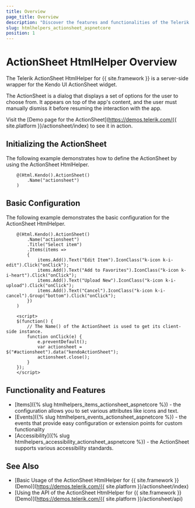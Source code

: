 ```yaml
---
title: Overview
page_title: Overview
description: "Discover the features and functionalities of the Telerik UI ActionSheet HtmlHelper for {{ site.framework }}. Learn how to initialize and configure the ActionSheet control." 
slug: htmlhelpers_actionsheet_aspnetcore
position: 1
---
```


# ActionSheet HtmlHelper Overview

The Telerik ActionSheet HtmlHelper for {{ site.framework }} is a server-side wrapper for the Kendo UI ActionSheet widget.

The ActionSheet is a dialog that displays a set of options for the user to choose from. It appears on top of the app's content, and the user must manually dismiss it before resuming the interaction with the app.

Visit the [Demo page for the ActionSheet](https://demos.telerik.com/{{ site.platform }}/actionsheet/index) to see it in action.

## Initializing the ActionSheet

The following example demonstrates how to define the ActionSheet by using the ActionSheet HtmlHelper.

```Razor
    @(Html.Kendo().ActionSheet()
        .Name("actionsheet")
    )
```

## Basic Configuration

The following example demonstrates the basic configuration for the ActionSheet HtmlHelper.

```Razor
    @(Html.Kendo().ActionSheet()
        .Name("actionsheet")
        .Title("Select item")
        .Items(items =>
        {
            items.Add().Text("Edit Item").IconClass("k-icon k-i-edit").Click("onClick");
            items.Add().Text("Add to Favorites").IconClass("k-icon k-i-heart").Click("onClick");
            items.Add().Text("Upload New").IconClass("k-icon k-i-upload").Click("onClick");
            items.Add().Text("Cancel").IconClass("k-icon k-i-cancel").Group("bottom").Click("onClick");
        })
    )

    <script>
    $(function() {
        // The Name() of the ActionSheet is used to get its client-side instance.
        function onClick(e) {
            e.preventDefault();
            var actionsheet = $("#actionsheet").data("kendoActionSheet");
            actionsheet.close();
        }
    });
    </script>
```

## Functionality and Features

* [Items]({% slug htmlhelpers_items_actionsheet_aspnetcore %}) - the configuration allows you to set various attributes like icons and text.
* [Events]({% slug htmlhelpers_events_actionsheet_aspnetcore %}) - the events that provide easy configuration or extension points for custom functionality
* [Accessibility]({% slug htmlhelpers_accessibility_actionsheet_aspnetcore %}) - the ActionSheet supports various accessibility standards.

## See Also

* [Basic Usage of the ActionSheet HtmlHelper for {{ site.framework }} (Demo)](https://demos.telerik.com/{{ site.platform }}/actionsheet/index)
* [Using the API of the ActionSheet HtmlHelper for {{ site.framework }} (Demo)](https://demos.telerik.com/{{ site.platform }}/actionsheet/api)
